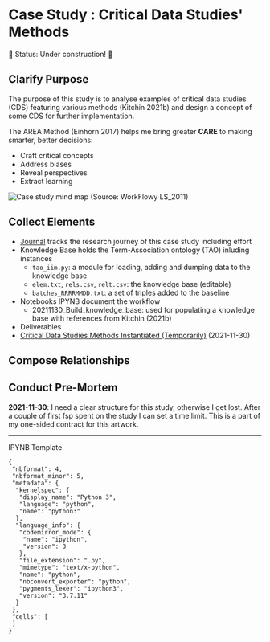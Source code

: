 # Case Study : Critical Data Studies' Methods
🚧 Status: Under construction! 🚧 
## Clarify Purpose
The purpose of this study is to analyse examples of critical data studies (CDS) featuring various methods (Kitchin 2021b) and design a concept of some CDS for further implementation.

The AREA Method (Einhorn 2017) helps me bring greater **CARE** to making smarter, better decisions:
- Craft critical concepts
- Address biases
- Reveal perspectives
- Extract learning

![Case study mind map](https://www.plantuml.com/plantuml/png/FP11JiCm44NtEOLNg2XBBj2IIgYBqAgmpCRKGseH_uayOq4a3i_WG7UM__FyDzwA-goVRzAqhlD2xaLBM5mV4LplvwPjtPv48xn6ne2duzxkZ6KeVUc0pQE_V8oP2yBzNv9IGTJ5icwA1FtkYYWdoly0BZJNSKPShNvDt9bziCu1hxjZ9NVmqoBHt5QDEA8U3scUA16qIlq-FMKUCuaCU3XLf6TJu1mntZgd8aORiZd0HbtLtRbdsy5MfdbLEzCxPJ8zQRQ4OD_o0m00)
(Source: WorkFlowy LS_2011)

## Collect Elements
- [Journal](cs01_journal.md) tracks the research journey of this case study including effort
- Knowledge Base holds the Term-Association ontology (TAO) inluding instances
  - `tao_iim.py`: a module for loading, adding and dumping data to the knowledge base
  - `elem.txt`, `rels.csv`, `relt.csv`: the knowledge base (editable)
  - `batches_RRRRMMDD.txt`: a set of triples added to the baseline
- Notebooks IPYNB document the workflow
  - 20211130_Build_knowledge_base: used for populating a knowledge base with references from Kitchin (2021b)
- Deliverables
-   [Critical Data Studies Methods Instantiated (Temporarily)](CDS_methods_instantiated.md) (2021-11-30)

## Compose Relationships

## Conduct Pre-Mortem
**2021-11-30**: I need a clear structure for this study, otherwise I get lost. After a couple of first fsp spent on the study I can set a time limit. This is a part of my one-sided contract for this artwork.

----

IPYNB Template
```
{
 "nbformat": 4,
 "nbformat_minor": 5,
 "metadata": {
  "kernelspec": {
   "display_name": "Python 3",
   "language": "python",
   "name": "python3"
  },
  "language_info": {
   "codemirror_mode": {
    "name": "ipython",
    "version": 3
   },
   "file_extension": ".py",
   "mimetype": "text/x-python",
   "name": "python",
   "nbconvert_exporter": "python",
   "pygments_lexer": "ipython3",
   "version": "3.7.11"
  }
 },
 "cells": [
 ]
}
```
